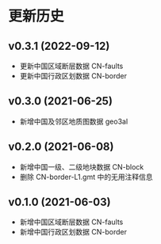 # 更新历史

## v0.3.1 (2022-09-12)

- 更新中国区域断层数据 CN-faults
- 更新中国行政区划数据 CN-border

## v0.3.0 (2021-06-25)

- 新增中国及邻区地质图数据 geo3al

## v0.2.0 (2021-06-08)

- 新增中国一级、二级地块数据 CN-block
- 删除 CN-border-L1.gmt 中的无用注释信息

## v0.1.0 (2021-06-03)

- 新增中国区域断层数据 CN-faults
- 新增中国行政区划数据 CN-border
